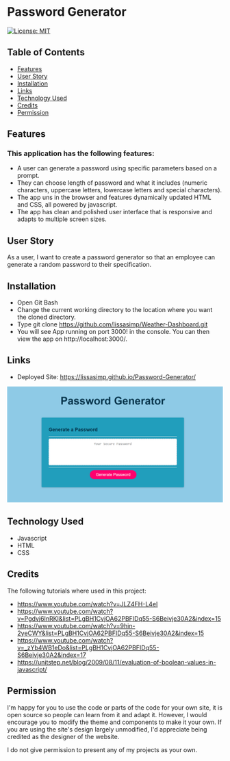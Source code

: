 # Password Generator

[![License: MIT](https://img.shields.io/badge/License-MIT-yellow.svg)](https://opensource.org/licenses/MIT)

## Table of Contents
- [Features](#features)
- [User Story](#user-story)
- [Installation](#installation)
- [Links](#links)
- [Technology Used](#technology-used)
- [Credits](#credits)
- [Permission](#permission)

## Features
### This application has the following features:
- A user can generate a password using specific parameters based on a prompt.
- They can choose length of password and what it includes (numeric characters, uppercase letters, lowercase letters and special characters).
- The app uns in the browser and features dynamically updated HTML and CSS, all powered by javascript. 
- The app has clean and polished user interface that is responsive and adapts to multiple screen sizes.

## User Story
As a user, I want to create a password generator so that an employee can generate a random password to their specification.

## Installation
- Open Git Bash
- Change the current working directory to the location where you want the cloned directory.
- Type git clone https://github.com/lissasimp/Weather-Dashboard.git
- You will see App running on port 3000! in the console. You can then view the app on http://localhost:3000/.

## Links
- Deployed Site: https://lissasimp.github.io/Password-Generator/

![Picture of deployed page](./assets/Screenshot.PNG)

## Technology Used
- Javascript
- HTML
- CSS

## Credits
The following tutorials where used in this project:

- https://www.youtube.com/watch?v=JLZ4FH-L4eI
- https://www.youtube.com/watch?v=Pgdvj6InRKI&list=PLgBH1CvjOA62PBFIDq55-S6Beivje30A2&index=15
- https://www.youtube.com/watch?v=9hin-2yeCWY&list=PLgBH1CvjOA62PBFIDq55-S6Beivje30A2&index=15
- https://www.youtube.com/watch?v=_zYb4WB1eDo&list=PLgBH1CvjOA62PBFIDq55-S6Beivje30A2&index=17
- https://unitstep.net/blog/2009/08/11/evaluation-of-boolean-values-in-javascript/

## Permission
I'm happy for you to use the code or parts of the code for your own site, it is open source so people can learn from it and adapt it. However, I would encourage you to modify the theme and components to make it your own. If you are using the site's design largely unmodified, I'd appreciate being credited as the designer of the website.

I do not give permission to present any of my projects as your own.